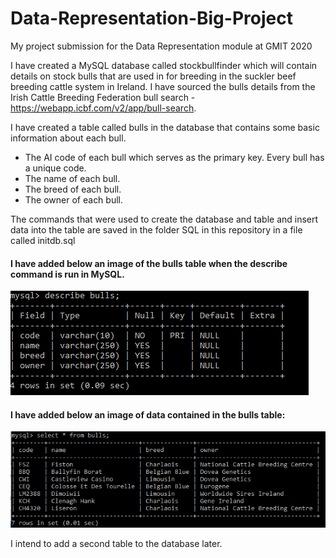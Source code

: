 # Data-Representation-Big-Project
My project submission for the Data Representation module at GMIT 2020

I have created a MySQL database called stockbullfinder which will contain details on stock bulls that are used in for breeding in the suckler beef breeding cattle system in Ireland. I have sourced the bulls details from the Irish Cattle Breeding Federation bull search - https://webapp.icbf.com/v2/app/bull-search. 

I have created a table called bulls in the database that contains some basic information about each bull. 

* The AI code of each bull which serves as the primary key. Every bull has a unique code.
* The name of each bull.
* The breed of each bull.
* The owner of each bull.

The commands that were used to create the database and table and insert data into the table are saved in the folder SQL in this repository in a file called initdb.sql

#### I have added below an image of the bulls table when the describe command is run in MySQL.

![describebulls](/images/describebulls.PNG)

#### I have added below an image of data contained in the bulls table:

![describebulls](/images/bulls.PNG)

I intend to add a second table to the database later.